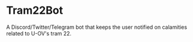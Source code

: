 # Tram22Bot
A Discord/Twitter/Telegram bot that keeps the user notified on calamities related to U-OV's tram 22.
